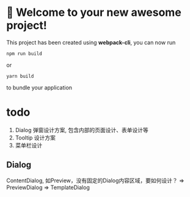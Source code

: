 # 🚀 Welcome to your new awesome project!

This project has been created using **webpack-cli**, you can now run

```
npm run build
```

or

```
yarn build
```

to bundle your application

# todo
1. Dialog 弹窗设计方案, 包含内部的页面设计、表单设计等  
2. Tooltip 设计方案
3. 菜单栏设计

## Dialog
ContentDialog, 如Preview，没有固定的Dialog内容区域，要如何设计？
=> PreviewDialog
=> TemplateDialog
